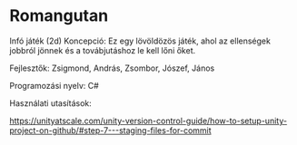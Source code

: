 # Romangutan
Infó játék (2d) Koncepció: Ez egy lövöldözös játék, ahol az ellenségek jobbról jönnek és a továbjutáshoz le kell lőni őket.

Fejlesztők: Zsigmond, András, Zsombor, Jószef, János

Programozási nyelv: C#

Használati utasítások:

https://unityatscale.com/unity-version-control-guide/how-to-setup-unity-project-on-github/#step-7---staging-files-for-commit
